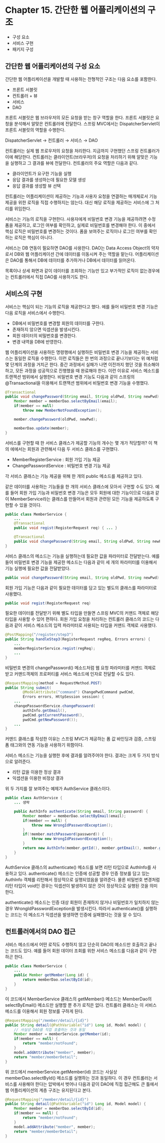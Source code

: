 # Chapter 15. 간단한 웹 어플리케이션의 구조

- 구성 요소
- 서비스 구현
- 패키지 구성

## 간단한 웹 어플리케이션의 구성 요소

간단한 웹 어플리케이션을 개발할 때 사용하는 전형적인 구조는 다음 요소를 포함한다. 

- 프론트 서블릿
- 컨트롤러 + 뷰
- 서비스
- DAO

프론트 서블릿은 웹 브라우저의 모든 요청을 받는 창구 역할을 한다. 프론트 서블릿은 요청을 분석해서 알맞은 컨트롤러에 전달한다. 스프링 MVC에서는 DispatcherServlet이 프론트 서블릿의 역할을 수행한다. 

DispatcherServlet → 컨트롤러 → 서비스 → DAO 

컨트롤러는 실제 웹 프로우저의 요청을 처리한다. 지금까지 구현했던 스프링 컨트롤러가 이에 해당한다. 컨트롤러는 클라이언트(브라우저)의 요청을 처리하기 위해 알맞은 기능을 실행하고 그 결과를 뷰에 전달한다. 컨트롤러의 주요 역할은 다음과 같다. 

- 클라이언트가 요구한 기능을 실행
- 응답 결과를 생성하는데 필요한 모델 생성
- 응답 결과를 생성할 뷰 선택

컨트롤러는 어플리케이션이 제공하는 기능과 사용자 요청을 연결하는 매개체로서 기능 제공을 위한 로직을 직접 수행하지는 않는다. 대신 해당 로직을 제공하는 서비스에 그 처리를 위임한다. 

서비스는 기능의 로직을 구현한다. 사용자에게 비밀번호 변경 기능을 제공하려면 수정 폼을 제공하고, 로그인 여부를 확인하고, 실제로 비밀번호를 변경해야 한다. 이 중에서 핵심 로직은 비밀번호를 변경하는 것이다. 폼을 보여주는 로직이나 로그인 여부를 확인하는 로직은 핵심이 아니다. 

서비스는 DB 연동이 필요하면 DAO를 사용한다. DAO는 Data Access Object의 약자로서 DB와 웹 어플리케이션 간에 데이터를 이동시켜 주는 역할을 맡는다. 어플리케이션은 DAO를 통해서 DB에 데이터를 추가하거나 DB에서 데이터를 읽어온다. 

목록이나 상세 화면과 같이 데이터를 조회하는 기능만 있고 부가적인 로직이 없는경우에는 컨트롤러에서 직접 DAO를 사용하기도 한다. 

## 서비스의 구현

서비스는 핵심이 되는 기능의 로직을 제공한다고 했다. 에를 들어 비밀번호 변경 기능은 다음 로직을 서비스에서 수행한다. 

- DB에서 비밀번호를 변경할 회원의 데이터를 구한다.
- 존재하지 않으면 익셉션을 발생시킨다.
- 회원 데이터의 비밀번호를 변경한다.
- 변경 내역을 DB에 반영한다.

웹 어플리케이션을 사용하든 명령행에서 실행하든 비밀번호 변경 기능을 제공하는 서비스는 동일한 로직을 수행한다. 이런 로직들은 한 번의 과정으로 끝나기보다는 위 예처럼 몇 단계의 과정을 거치곤 한다. 중간 과정에서 실패가 나면 이전까지 했던 것을 취소해야 하고, 모든 과정을 성공적으로 진행했을 때 완료해야 한다. 이런 이유로 서비스 메소드를 트랜잭션 범위에서 실행한다. 비밀번호 변경 기능도 다음과 같이 스프링의 @Transactional을 이용해서 트랜잭션 범위에서 비밀번호 변경 기능을 수행했다. 

```java
@Transactional
public void changePassword(String email, String oldPwd, String newPwd) {
	Member member = memberDao.selectByEmail(email);
	if(member == null) 
		throw new MemberNotFoundException();

	member.changePassword(oldPwd, newPwd);

	memberDao.update(member);
}
```

서비스를 구현할 때 한 서비스 클래스가 제공할 기능의 개수는 몇 개가 적당할까? 이 책의 에에서는 회원과 관련해서 다음 두 서비스 클래스를 구현했다. 

- MemberRegisterService : 회원 가입 기능 제공
- ChangePasswordService : 비밀번호 변경 기능 제공

각 서비스 클래스는 기능 제공을 위해 한 개의 public 메소드를 제공하고 있다. 

같은 데이터를 사용하는 기능들을 한 개의 서비스 클래스에 모아서 구현할 수도 있다. 예를 들어 회원 가입 기능과 비밀번호 변경 기능은 모두 회원에 대한 기능이므로 다음과 같이 MemberService라는 클래스를 만들어서 회원과 관련된 모든 기능을 제공하도록 구현할 수 있을 것이다. 

```java
public class MemberService {
	...
	@Transactional
	public void regist(RegisterRequest req) { ... }

	@Transactional
	public void changePassword(String email, String oldPwd, String newPwd) {...}
}
```

서비스 클래스의 메소드는 기능을 실행하는데 필요한 값을 파라미터로 전달받는다. 예를 들어 비밀번호 변경 기능을 제공한 메소드는 다음과 같이 세 개의 파라미터를 이용해서 기능 실행에 필요한 값을 전달받았다. 

```java
public void changePassword(String email, String oldPwd, String newPwd)
```

회원 가입 기능은 다음과 같이 필요한 데이터를 담고 있는 별도의 클래스를 파라미터로 사용했다. 

```java
public void regist(RegisterRequest req)
```

필요한 데이터를 전달받기 위해 별도 타입을 만들면 스프링 MVC의 커맨드 객체로 해당 타입을 사용할 수 있어 편하다. 회원 가입 요청을 처리하는 컨트롤러 클래스의 코드는 다음과 같이 서비스 메소드의 입력 파라미터로 사용되는 타입을 커맨드 객체로 사용했다. 

```java
@PostMapping("/register/step3")
public String handleStep3(RegisterRequest regReq, Errors errors) {
	...
	memberRegisterService.regist(regReq);
	...
}
```

비밀번호 변경의 changePassword() 메소드처럼 웹 요청 파라미터를 커맨드 객체로 받고 커맨드객체의 프로퍼티를 서비스 메소드에 인자로 전달할 수도 있다. 

```java
@RequestMapping(method = RequestMethod.POST)
public String submit(
		@ModelAttribute("command") ChangePwdCommand pwdCmd,
		Errors errors, HttpSession session) {
	...
	changePasswordService.changePassword(
		authInfo.getEmail(),
		pwdCmd.getCurrentPassword(),
		pwdCmd.getNewPassword());
	...
}
```

커맨드 클래스를 작성한 이유는 스프링 MVC가 제공하는 폼 값 바인딩과 검증, 스프링 폼 태그와의 연동 기능을 사용하기 위함이다. 

서비스 메소드는 기능을 실행한 후에 결과를 알려주어야 한다. 결과는 크게 두 가지 방식으로 알려준다. 

- 리턴 값을 이용한 정상 결과
- 익셉션을 이용한 비정상 결과

위 두 가지를 잘 보여주는 예제가 AuthService 클래스이다. 

```java
public class AuthService {
	... 생략

	public AuthInfo authenticate(String email, String password) {
		Member member = memberDao.selectByEmail(email);
		if(member == null) {
			throw new WrongIdPasswordException();
		}
		if(!member.matchPassword(password)) {
			throw new WrongIdPasswordException();
		}
		return new AuthInfo(member.getId(), member.getEmail(), member.getName());
	}
}
```

AuthService 클래스의 authenticate() 메소드를 보면 리턴 타입으로 AuthInfo를 사용하고 있다. authenticate() 메소드는 인증에 성공할 경우 인증 정보를 담고 있는 AuthInfo 객체를 리턴해서 정상적으로 실행되었음을 알려준다. 물론 비밀번호 변경처럼 리턴 타입이 void인 경우는 익셉션이 발생하지 않은 것이 정상적으로 실행된 것을 의미한다. 

authenticate() 메소드는 인증 대상 회원이 존재하지 않거나 비밀번호가 일치하지 않는 경우 WrongIdPasswordException을 발생시킨다. 따라서 authenticate()를 실행하는 코드는 이 메소드가 익셉션을 발생하면 인증에 실패했다는 것을 알 수 있다.

## 컨트롤러에서의 DAO 접근

서비스 메소드에서 어떤 로직도 수행하지 않고 단순히 DAO의 메소드만 호출하고 끝나는 코드도 있다. 예를 들어 회원 데이터 조회를 위한 서비스 메소드를 다음과 같이 구현하곤 한다. 

```java
public class MemberService {
	...
	public Member getMember(Long id) {
		return memberDao.selectById(id);
	}
}
```

이 코드에서 MemberService 클래스의 getMember() 메소드는 MemberDao의 selectByEmail() 메소드만 실행할 뿐 추가 로직은 없다. 컨트롤러 클래스는 이 서비스 메소드를 이용해서 회원 정보를 구하게 된다. 

```java
@RequestMapping("/member/detail/{id}")
public String detail(@PathVariable("id") Long id, Model model) {
	// 사실상 DAO를 직접 호출하는 것과 동일
	Member member = memberService.getMember(id);
	if(member == null) {
		return "member/notFound";
	}
	model.addAttribute("member", member);
	return "member/memberDetail";
}
```

위 코드에서 memberService.getMember(id) 코드는 사실상 memberDao.selectById() 메소드를 실행하는 것과 동일하다. 이 경우 컨트롤러는 서비스를 사용해야 한다는 압박에서 벗어나 다음과 같이 DAO에 직접 접근해도 큰 틀에서 웹 어플리케이션의 계층 구조는 유지된다고 본다. 

```java
@RequestMapping("/member/detail/{id}")
public String detail(@PathVariable("id") Long id, Model model) {
	Member member = memberDao.selectById(id);
	if(member == null) {
		return "member/notFound";
	}
	model.addAttribute("member", member);
	return "member/memberDetail";
}
```